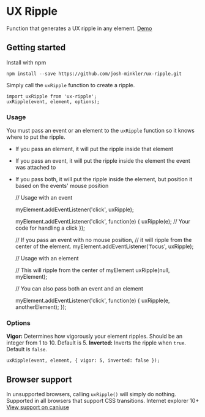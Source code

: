# UX Ripple

Function that generates a UX ripple in any element.
[Demo](https://josh-minkler.github.io/ux-ripple/)

## Getting started

Install with npm

    npm install --save https://github.com/josh-minkler/ux-ripple.git

Simply call the `uxRipple` function to create a ripple.

    import uxRipple from 'ux-ripple';
    uxRipple(event, element, options);

### Usage

You must pass an event or an element to the `uxRipple` function so it knows where to put the ripple.

-   If you pass an element, it will put the ripple inside that element
-   If you pass an event, it will put the ripple inside the element the event was attached to
-   If you pass both, it will put the ripple inside the element, but position it based on the events' mouse position


    // Usage with an event

    myElement.addEventListener('click', uxRipple);

    myElement.addEventListener('click', function(e) {
    	uxRipple(e);
    	// Your code for handling a click
    });

    // If you pass an event with no mouse position,
    // it will ripple from the center of the element.
    myElement.addEventListener('focus', uxRipple);

    // Usage with an element

    // This will ripple from the center of myElement
    uxRipple(null, myElement);

    // You can also pass both an event and an element

    myElement.addEventListener('click', function(e) {
    	uxRipple(e, anotherElement);
    });

### Options

**Vigor:** Determines how vigorously your element ripples. Should be an integer from 1 to 10. Default is 5.
**Inverted:** Inverts the ripple when `true`.  Default is `false`.

    uxRipple(event, element, { vigor: 5, inverted: false });

## Browser support

In unsupported browsers, calling `uxRipple()` will simply do nothing.
Supported in all browsers that support CSS transitions. Internet explorer 10+
[View support on caniuse](https://caniuse.com/#search=CSS%20Transitions)
